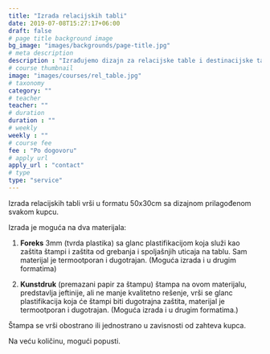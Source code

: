 ```yaml
---
title: "Izrada relacijskih tabli"
date: 2019-07-08T15:27:17+06:00
draft: false
# page title background image
bg_image: "images/backgrounds/page-title.jpg"
# meta description
description : "Izrađujemo dizajn za relacijske table i destinacijske table za autobuske kompanije i turističke agencije."
# course thumbnail
image: "images/courses/rel_table.jpg"
# taxonomy
category: ""
# teacher
teacher: ""
# duration
duration : ""
# weekly
weekly : ""
# course fee
fee : "Po dogovoru"
# apply url
apply_url : "contact"
# type
type: "service"
---
```


Izrada relacijskih tabli vrši u formatu 50x30cm sa dizajnom prilagođenom svakom kupcu.

Izrada je moguća na dva materijala: 

1. **Foreks** 3mm (tvrda plastika) sa glanc plastifikacijom koja služi kao zaštita štampi i zaštita od grebanja i spoljašnjih uticaja na tablu. Sam materijal je termootporan i dugotrajan. (Moguća izrada i u drugim formatima)

2. **Kunstdruk** (premazani papir za štampu) štampa na ovom materijalu, predstavlja jeftinije, ali ne manje kvalitetno rešenje, vrši se glanc plastifikacija koja će štampi biti dugotrajna zaštita, materijal je termootporan i dugotrajan. (Moguća izrada i u drugim formatima.) 

Štampa se vrši obostrano ili jednostrano u zavisnosti od zahteva kupca. 

Na veću količinu, mogući popusti.